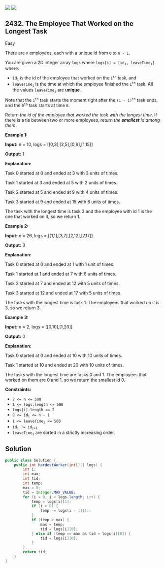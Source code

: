[![](https://img.shields.io/github/stars/javadev/LeetCode-in-Java?label=Stars&style=flat-square)](https://github.com/javadev/LeetCode-in-Java)
[![](https://img.shields.io/github/forks/javadev/LeetCode-in-Java?label=Fork%20me%20on%20GitHub%20&style=flat-square)](https://github.com/javadev/LeetCode-in-Java/fork)

## 2432\. The Employee That Worked on the Longest Task

Easy

There are `n` employees, each with a unique id from `0` to `n - 1`.

You are given a 2D integer array `logs` where <code>logs[i] = [id<sub>i</sub>, leaveTime<sub>i</sub>]</code> where:

*   <code>id<sub>i</sub></code> is the id of the employee that worked on the <code>i<sup>th</sup></code> task, and
*   <code>leaveTime<sub>i</sub></code> is the time at which the employee finished the <code>i<sup>th</sup></code> task. All the values <code>leaveTime<sub>i</sub></code> are **unique**.

Note that the <code>i<sup>th</sup></code> task starts the moment right after the <code>(i - 1)<sup>th</sup></code> task ends, and the <code>0<sup>th</sup></code> task starts at time `0`.

Return _the id of the employee that worked the task with the longest time._ If there is a tie between two or more employees, return _the **smallest** id among them_.

**Example 1:**

**Input:** n = 10, logs = \[\[0,3],[2,5],[0,9],[1,15]]

**Output:** 1

**Explanation:** 

Task 0 started at 0 and ended at 3 with 3 units of times. 

Task 1 started at 3 and ended at 5 with 2 units of times. 

Task 2 started at 5 and ended at 9 with 4 units of times. 

Task 3 started at 9 and ended at 15 with 6 units of times. 

The task with the longest time is task 3 and the employee with id 1 is the one that worked on it, so we return 1.

**Example 2:**

**Input:** n = 26, logs = \[\[1,1],[3,7],[2,12],[7,17]]

**Output:** 3

**Explanation:** 

Task 0 started at 0 and ended at 1 with 1 unit of times. 

Task 1 started at 1 and ended at 7 with 6 units of times. 

Task 2 started at 7 and ended at 12 with 5 units of times. 

Task 3 started at 12 and ended at 17 with 5 units of times. 

The tasks with the longest time is task 1. The employees that worked on it is 3, so we return 3.

**Example 3:**

**Input:** n = 2, logs = \[\[0,10],[1,20]]

**Output:** 0

**Explanation:** 

Task 0 started at 0 and ended at 10 with 10 units of times.

Task 1 started at 10 and ended at 20 with 10 units of times. 

The tasks with the longest time are tasks 0 and 1. The employees that worked on them are 0 and 1, so we return the smallest id 0.

**Constraints:**

*   `2 <= n <= 500`
*   `1 <= logs.length <= 500`
*   `logs[i].length == 2`
*   <code>0 <= id<sub>i</sub> <= n - 1</code>
*   <code>1 <= leaveTime<sub>i</sub> <= 500</code>
*   <code>id<sub>i</sub> != id<sub>i+1</sub></code>
*   <code>leaveTime<sub>i</sub></code> are sorted in a strictly increasing order.

## Solution

```java
public class Solution {
    public int hardestWorker(int[][] logs) {
        int i;
        int max;
        int tid;
        int temp;
        max = 0;
        tid = Integer.MAX_VALUE;
        for (i = 0; i < logs.length; i++) {
            temp = logs[i][1];
            if (i > 0) {
                temp -= logs[i - 1][1];
            }
            if (temp > max) {
                max = temp;
                tid = logs[i][0];
            } else if (temp == max && tid > logs[i][0]) {
                tid = logs[i][0];
            }
        }
        return tid;
    }
}
```